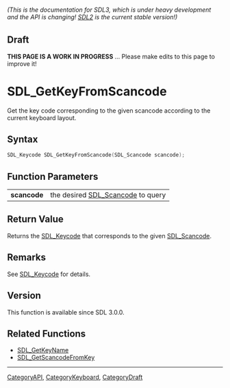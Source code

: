 ###### (This is the documentation for SDL3, which is under heavy development and the API is changing! [SDL2](https://wiki.libsdl.org/SDL2/) is the current stable version!)

## Draft

**THIS PAGE IS A WORK IN PROGRESS** ... Please make edits to this page to improve it!
# SDL_GetKeyFromScancode

Get the key code corresponding to the given scancode according to the current keyboard layout.

## Syntax

```c
SDL_Keycode SDL_GetKeyFromScancode(SDL_Scancode scancode);

```

## Function Parameters

|                  |                                                   |
| ---------------- | ------------------------------------------------- |
| **scancode**     | the desired [SDL_Scancode](SDL_Scancode) to query |

## Return Value

Returns the [SDL_Keycode](SDL_Keycode) that corresponds to the given
[SDL_Scancode](SDL_Scancode).

## Remarks

See [SDL_Keycode](SDL_Keycode) for details.

## Version

This function is available since SDL 3.0.0.

## Related Functions

* [SDL_GetKeyName](SDL_GetKeyName)
* [SDL_GetScancodeFromKey](SDL_GetScancodeFromKey)

----
[CategoryAPI](CategoryAPI), [CategoryKeyboard](CategoryKeyboard), [CategoryDraft](CategoryDraft)


